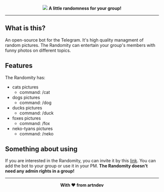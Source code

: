 <div align="center">
  <img src="https://i.postimg.cc/bwcm4LSJ/Randomity2.png">
  <b>A little randomness for your group!</b>
</div>

<hr>

<h2>What is this?</h2>
An open-source bot for the Telegram.
It's high quality managment of random pictures. The Randomity can entertain your group's members with funny photos 
on different topics.

<h2>Features</h2>
The Randomity has:

- cats pictures 
  - command: /cat
- dogs pictures 
  - command: /dog
- ducks pictures 
  - command: /duck
- foxes pictures 
  - command: /fox
- neko-tyans pictures 
  - command: /neko

<h2>Something about using</h2>
If you are interested in the Randomity, you can invite it by this <a href="https://t.me/a_RandomityBot">link</a>.
You can add the bot to your group or use it in your PM. <b>The Randomity doesn't need any admin rights in a group!</b>

<hr>

<div align="center">
  <b>With ❤️ from artndev</b>
</div>
